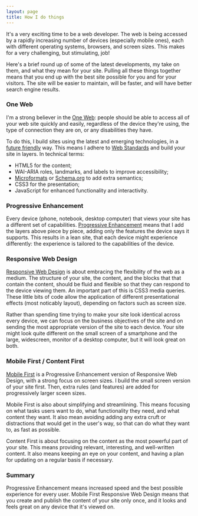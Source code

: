 ```yaml
---
layout: page
title: How I do things
---
```


It's a very exciting time to be a web developer. The web is being accessed by a rapidly increasing number of devices (especially mobile ones), each with different operating systems, browsers, and screen sizes. This makes for a very challenging, but stimulating, job!

Here's a brief round up of some of the latest developments, my take on them, and what they mean for your site. Pulling all these things together means that you end up with the best site possible for you and for your visitors. The site will be easier to maintain, will be faster, and will have better search engine results.

### One Web

I'm a strong believer in the [One Web](http://adactio.com/journal/1716/): people should be able to access all of your web site quickly and easily, regardless of the device they're using, the type of connection they are on, or any disabilities they have.

To do this, I build sites using the latest and emerging technologies, in a [future friendly](http://futurefriend.ly/) way. This means I adhere to [Web Standards](http://www.webstandards.org/learn/faq/) and build your site in layers. In technical terms:

- HTML5 for the content;
- WAI-ARIA roles, landmarks, and labels to improve accessibility;
- [Microformats](http://microformats.org/) or [Schema.org](http://schema.org/) to add extra semantics;
- CSS3 for the presentation;
- JavaScript for enhanced functionality and interactivity.

### Progressive Enhancement

Every device (phone, notebook, desktop computer) that views your site has a different set of capabilities. [Progressive Enhancement](http://en.wikipedia.org/wiki/Progressive_enhancement) means that I add the layers above piece by piece, adding only the features the device says it supports. This results in a lean site, that each device might experience differently: the experience is tailored to the capabilities of the device.

### Responsive Web Design

[Responsive Web Design](http://www.alistapart.com/articles/responsive-web-design/) is about embracing the flexibility of the web as a medium. The structure of your site, the content, and the blocks that that contain the content, should be fluid and flexible so that they can respond to the device viewing them. An important part of this is CSS3 media queries. These little bits of code allow the application of different presentational effects (most noticably layout), depending on factors such as screen size.

Rather than spending time trying to make your site look identical across every device, we can focus on the business objectives of the site and on sending the most appropriate version of the site to each device. Your site might look quite different on the small screen of a smartphone and the large, widescreen, monitor of a desktop computer, but it will look great on both.

### Mobile First / Content First

[Mobile First](http://www.lukew.com/ff/entry.asp?933) is a Progressive Enhancement version of Responsive Web Design, with a strong focus on screen sizes. I build the small screen version of your site first. Then, extra rules (and features) are added for progressively larger sceen sizes.

Mobile First is also about simplifying and streamlining. This means focusing on what tasks users want to do, what functionality they need, and what content they want. It also mean avoiding adding any extra cruft or distractions that would get in the user's way, so that can do what they want to, as fast as possible.

Content First is about focusing on the content as the most powerful part of your site. This means providing relevant, interesting, and well-written content. It also means keeping an eye on your content, and having a plan for updating on a regular basis if necessary.

### Summary

Progressive Enhancement means increased speed and the best possible experience for every user. Mobile First Responsive Web Design means that you create and publish the content of your site only once, and it looks and feels great on any device that it's viewed on.
